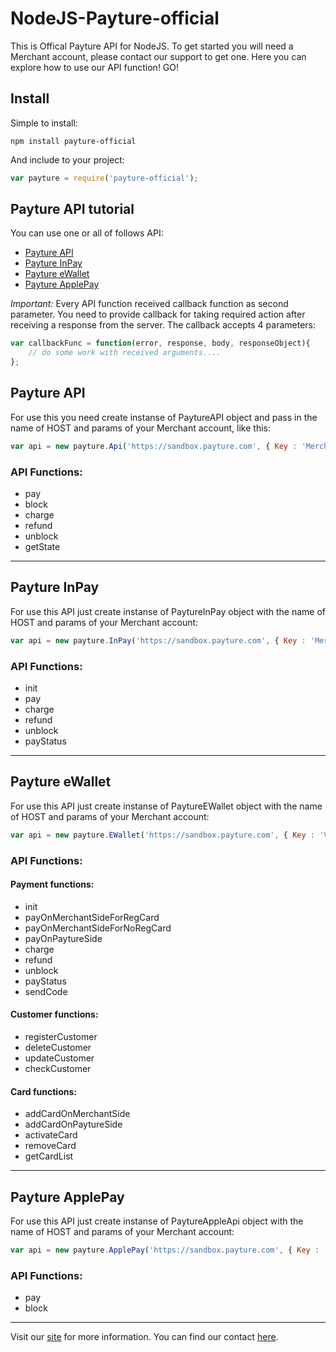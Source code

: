 # NodeJS-Payture-official

This is Offical Payture API for NodeJS. To get started you will need a Merchant account, please contact our support to get one. Here you can explore how to use our API function! GO!

## Install
Simple to install:  
```npm
npm install payture-official
```
And include to your project:
```javascript
var payture = require('payture-official');
```


## Payture API tutorial
You can use one or all of follows API:

 * [Payture API](#API)
 * [Payture InPay](#InPay)
 * [Payture eWallet](#eWallet)
 * [Payture ApplePay](#ApplePay)

*Important:*
Every API function received callback function as second parameter. You need to provide callback for taking required action after receiving a response from the server. 
The callback accepts 4 parameters:
```javascript
var callbackFunc = function(error, response, body, responseObject){
    // do some work with received arguments....
};
```

## Payture API <a id="API"></a>
For use this you need create instanse of PaytureAPI object and pass in the name of HOST and params of your Merchant account, like this:
```javascript
var api = new payture.Api('https://sandbox.payture.com', { Key : 'Merchant', Password : 123 });
```
### API Functions:
* pay
* block
* charge
* refund
* unblock
* getState

***
## Payture InPay <a id="InPay"></a>
For use this API just create instanse of PaytureInPay object with the name of HOST and params of your Merchant account:
```javascript
var api = new payture.InPay('https://sandbox.payture.com', { Key : 'Merchant', Password : 123 });
```
### API Functions:
* init
* pay
* charge
* refund
* unblock
* payStatus

***

## Payture eWallet <a id="eWallet"></a>
For use this API just create instanse of PaytureEWallet object with the name of HOST and params of your Merchant account:
```javascript
var api = new payture.EWallet('https://sandbox.payture.com', { Key : 'VWMerchant', Password : 2645363 });
```

### API Functions:
#### Payment functions:
* init
* payOnMerchantSideForRegCard
* payOnMerchantSideForNoRegCard
* payOnPaytureSide
* charge
* refund
* unblock
* payStatus
* sendCode

#### Customer functions:
* registerCustomer
* deleteCustomer
* updateCustomer
* checkCustomer

#### Card functions:
* addCardOnMerchantSide
* addCardOnPaytureSide
* activateCard
* removeCard
* getCardList
***

## Payture ApplePay <a id="ApplePay"></a>
For use this API just create instanse of PaytureAppleApi object with the name of HOST and params of your Merchant account:
```javascript
var api = new payture.ApplePay('https://sandbox.payture.com', { Key : 'VWMerchant', Password : 2645363 });
```
### API Functions:
* pay
* block

***


Visit our [site](http://payture.com/) for more information.
You can find our contact [here](http://payture.com/kontakty/).
